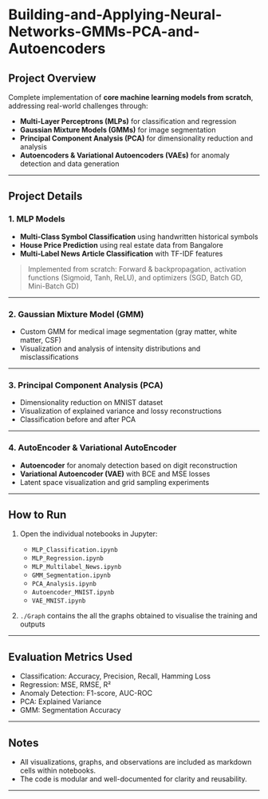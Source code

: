 # Building-and-Applying-Neural-Networks-GMMs-PCA-and-Autoencoders

## Project Overview

Complete implementation of **core machine learning models from scratch**, addressing real-world challenges through:

* **Multi-Layer Perceptrons (MLPs)** for classification and regression
* **Gaussian Mixture Models (GMMs)** for image segmentation
* **Principal Component Analysis (PCA)** for dimensionality reduction and analysis
* **Autoencoders & Variational Autoencoders (VAEs)** for anomaly detection and data generation

---

## Project Details

### 1. **MLP Models**

* **Multi-Class Symbol Classification** using handwritten historical symbols
* **House Price Prediction** using real estate data from Bangalore
* **Multi-Label News Article Classification** with TF-IDF features

> Implemented from scratch: Forward & backpropagation, activation functions (Sigmoid, Tanh, ReLU), and optimizers (SGD, Batch GD, Mini-Batch GD)

---

### 2. **Gaussian Mixture Model (GMM)**

* Custom GMM for medical image segmentation (gray matter, white matter, CSF)
* Visualization and analysis of intensity distributions and misclassifications

---

### 3. **Principal Component Analysis (PCA)**

* Dimensionality reduction on MNIST dataset
* Visualization of explained variance and lossy reconstructions
* Classification before and after PCA

---

### 4. **AutoEncoder & Variational AutoEncoder**

* **Autoencoder** for anomaly detection based on digit reconstruction
* **Variational Autoencoder (VAE)** with BCE and MSE losses
* Latent space visualization and grid sampling experiments

---

## How to Run

1. Open the individual notebooks in Jupyter:

   * `MLP_Classification.ipynb`
   * `MLP_Regression.ipynb`
   * `MLP_Multilabel_News.ipynb`
   * `GMM_Segmentation.ipynb`
   * `PCA_Analysis.ipynb`
   * `Autoencoder_MNIST.ipynb`
   * `VAE_MNIST.ipynb`

2. ```./Graph``` contains the all the graphs obtained to visualise the training and outputs
---

## Evaluation Metrics Used

* Classification: Accuracy, Precision, Recall, Hamming Loss
* Regression: MSE, RMSE, R²
* Anomaly Detection: F1-score, AUC-ROC
* PCA: Explained Variance
* GMM: Segmentation Accuracy

---

## Notes

* All visualizations, graphs, and observations are included as markdown cells within notebooks.
* The code is modular and well-documented for clarity and reusability.

---
